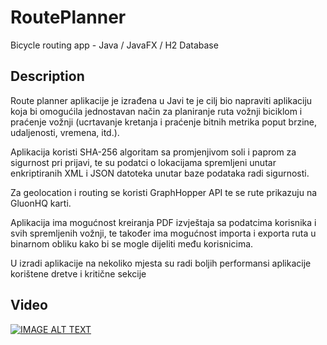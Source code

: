 # RoutePlanner
Bicycle routing app - Java / JavaFX / H2 Database

## Description

Route planner aplikacije je izrađena u Javi te je cilj bio napraviti aplikaciju koja bi omogućila jednostavan način za planiranje ruta vožnji biciklom i praćenje vožnji (ucrtavanje kretanja i praćenje bitnih metrika poput brzine, udaljenosti, vremena, itd.).

Aplikacija koristi SHA-256 algoritam sa promjenjivom soli i paprom za sigurnost pri prijavi, te su podatci o lokacijama spremljeni unutar enkriptiranih XML i JSON datoteka unutar baze podataka radi sigurnosti.

Za geolocation i routing se koristi GraphHopper API te se rute prikazuju na GluonHQ karti.

Aplikacija ima mogućnost kreiranja PDF izvještaja sa podatcima korisnika i svih spremljenih vožnji, te također ima mogućnost importa i exporta ruta u binarnom obliku kako bi se mogle dijeliti među korisnicima.

U izradi aplikacije na nekoliko mjesta su radi boljih performansi aplikacije korištene dretve i kritične sekcije

## Video

[![IMAGE ALT TEXT](http://img.youtube.com/vi/ms9pbfGjXt4/0.jpg)](http://www.youtube.com/watch?v=ms9pbfGjXt4 "Video Title")
